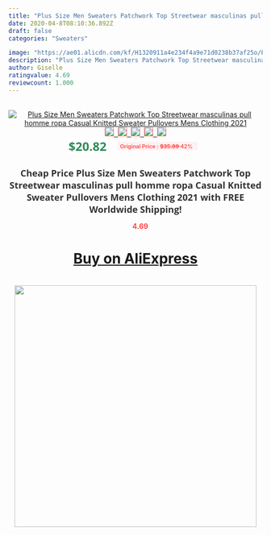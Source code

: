 ```yaml
---
title: "Plus Size Men Sweaters Patchwork Top Streetwear masculinas pull homme ropa Casual Knitted Sweater Pullovers Mens Clothing 2021"
date: 2020-04-8T08:10:36.892Z
draft: false
categories: "Sweaters"

image: "https://ae01.alicdn.com/kf/H1320911a4e234f4a9e71d0238b37af25o/Plus-Size-Men-Sweaters-Patchwork-Top-Streetwear-masculinas-pull-homme-ropa-Casual-Knitted-Sweater-Pullovers-Mens.jpg"
description: "Plus Size Men Sweaters Patchwork Top Streetwear masculinas pull homme ropa Casual Knitted Sweater Pullovers Mens Clothing 2021"
author: Giselle
ratingvalue: 4.69
reviewcount: 1.000
---
```

<br>
<div style="text-align: center;">
<a href="https://s.click.aliexpress.com/e/_AqdIuV" target="_blank" rel="nofollow noopener noreferrer"><img alt="Plus Size Men Sweaters Patchwork Top Streetwear masculinas pull homme ropa Casual Knitted Sweater Pullovers Mens Clothing 2021" class="magnifier-image" src="https://ae01.alicdn.com/kf/H1320911a4e234f4a9e71d0238b37af25o/Plus-Size-Men-Sweaters-Patchwork-Top-Streetwear-masculinas-pull-homme-ropa-Casual-Knitted-Sweater-Pullovers-Mens.jpg_640x640.jpg">
<br>
<img style="border:1px solid salmon" src="https://ae01.alicdn.com/kf/H1320911a4e234f4a9e71d0238b37af25o/Plus-Size-Men-Sweaters-Patchwork-Top-Streetwear-masculinas-pull-homme-ropa-Casual-Knitted-Sweater-Pullovers-Mens.jpg_120x120.jpg">&nbsp;&nbsp;<img style="border:1px solid salmon" src="https://ae01.alicdn.com/kf/H7fa15fd4e74b48239f3e66a163768d3dV/Plus-Size-Men-Sweaters-Patchwork-Top-Streetwear-masculinas-pull-homme-ropa-Casual-Knitted-Sweater-Pullovers-Mens.jpg_120x120.jpg">&nbsp;&nbsp;<img style="border:1px solid salmon" src="https://ae01.alicdn.com/kf/H00293c146db5434d91e62551e39d7698x/Plus-Size-Men-Sweaters-Patchwork-Top-Streetwear-masculinas-pull-homme-ropa-Casual-Knitted-Sweater-Pullovers-Mens.jpg_120x120.jpg">&nbsp;&nbsp;<img style="border:1px solid salmon" src="https://ae01.alicdn.com/kf/H41f0fc02b8014050bd872c8826a0e5a3I/Plus-Size-Men-Sweaters-Patchwork-Top-Streetwear-masculinas-pull-homme-ropa-Casual-Knitted-Sweater-Pullovers-Mens.jpg_120x120.jpg">&nbsp;&nbsp;<img style="border:1px solid salmon" src="https://ae01.alicdn.com/kf/H3afa204a5dd44f86a692f911cb32ed7eB/Plus-Size-Men-Sweaters-Patchwork-Top-Streetwear-masculinas-pull-homme-ropa-Casual-Knitted-Sweater-Pullovers-Mens.jpg_120x120.jpg"></a></div><br0>
<div style="text-align: center;"><span style="background-color: white; border: 0px; box-sizing: border-box; color: seagreen; display: inline-block; font-family: &quot;open sans&quot; , &quot;arial&quot; , &quot;helvetica&quot; , sans-serif , &quot;heiti&quot;; font-size: 24px; font-stretch: inherit; font-weight: 700; line-height: inherit; margin: 0px 10px 0px 0px; padding: 0px; vertical-align: middle;">$20.82 </span>
<span style="background: rgb(255 , 241 , 241); border-radius: 3px; border: 0px; box-sizing: border-box; color: #ff4747; display: inline-block; font-family: inherit; font-size: 12px; font-stretch: inherit; font-style: inherit; font-variant: inherit; font-weight: 600; line-height: inherit; margin: 0px; padding: 2px 5px; transform: scale(0.9); vertical-align: middle;">Original Price : <b style="text-decoration: line-through;">$35.89 </b> 42%&nbsp;&nbsp;</span></div>
<h1 style="color: #333333; display: inline-block; font-family: &quot;open sans&quot; , &quot;arial&quot; , &quot;helvetica&quot; , sans-serif , &quot;heiti&quot;; font-size: 18px; font-stretch: inherit; font-weight: 700; text-align: center;">Cheap Price Plus Size Men Sweaters Patchwork Top Streetwear masculinas pull homme ropa Casual Knitted Sweater Pullovers Mens Clothing 2021 with FREE Worldwide Shipping!</h1>
<div style="color: #ff4747; text-align: center;">
<img src="https://4.bp.blogspot.com/-M0ZcTcb-5uY/XleCXlxnR4I/AAAAAAAAAEc/OrjgMkXV1oMQFaCRZj5HQwOCBcu3w1FegCPcBGAYYCw/s1600/star.png" style="height: 15px;">&nbsp;<b>4.69</b></div>
<div class="button_cont" align="center"><a class="buynow_a" href="https://s.click.aliexpress.com/e/_AqdIuV" target="_blank" rel="nofollow noopener noreferrer"><H1>Buy on AliExpress</H1></a></div><br>
<div class="separator" style="clear: both; text-align: center;">
<img src="https://lh3.googleusercontent.com/-pTy5HemUv9M/XlePHvY0dAI/AAAAAAAAAE4/0nX5iRUoIWY8eMW9Dpxeirr157OZliDIgCLcBGAsYHQ/s1600/badge.gif" width="480">
</div>
